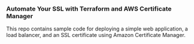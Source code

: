 ### Automate Your SSL with Terraform and AWS Certificate Manager 

This repo contains sample code for deploying a simple web application, a load balancer, and an SSL certificate using Amazon Certificate Manager.
